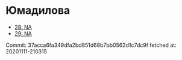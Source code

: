 # Юмадилова
- [28: NA](28.md)
- [29: NA](29.md)

Commit: 37acca6fa349dfa2bd851d68b7bb0562d1c7dc9f
 fetched at: 20201111-210315
